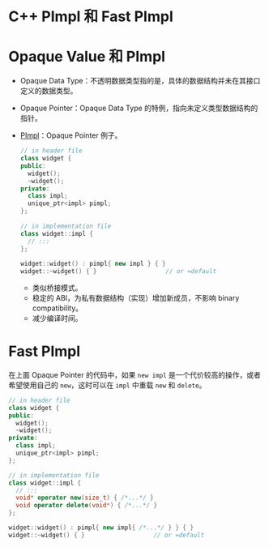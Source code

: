 # C++ PImpl 和 Fast PImpl

# Opaque Value 和 PImpl

* Opaque Data Type：不透明数据类型指的是，具体的数据结构并未在其接口定义的数据类型。
* Opaque Pointer：Opaque Data Type 的特例，指向未定义类型数据结构的指针。
* [PImpl](http://www.gotw.ca/gotw/024.htm)：Opaque Pointer 例子。

    ```cpp
    // in header file
    class widget {
    public:
      widget();
      ~widget();
    private:
      class impl;
      unique_ptr<impl> pimpl;
    };
     
    // in implementation file
    class widget::impl {
      // :::
    };
     
    widget::widget() : pimpl{ new impl } { }
    widget::~widget() { }                   // or =default
    ```
    
    * 类似桥接模式。
    * 稳定的 ABI，为私有数据结构（实现）增加新成员，不影响 binary compatibility。
    * 减少编译时间。


# Fast PImpl

在上面 Opaque Pointer 的代码中，如果 `new impl` 是一个代价较高的操作，或者希望使用自己的 `new`，这时可以在 `impl` 中重载 `new` 和 `delete`。

```cpp
// in header file
class widget {
public:
  widget();
  ~widget();
private:
  class impl;
  unique_ptr<impl> pimpl;
};

// in implementation file
class widget::impl {
  // :::
  void* operator new(size_t) { /*...*/ }
  void operator delete(void*) { /*...*/ }
};

widget::widget() : pimpl{ new impl{ /*...*/ } } { }
widget::~widget() { }                   // or =default
```


